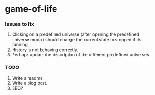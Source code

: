 # game-of-life

### Issues to fix
1. Clicking on a predefined universe (after opening the predefined universe modal) should change the current state to stopped if its running. 
2. History is not behaving correctly.
3. Perhaps update the description of the different predefined universes.

### TODO
1. Write a readme.
2. Write a blog post.
3. SEO?